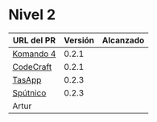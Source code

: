 # Nivel 2

| URL del PR                                                            | Versión | Alcanzado |
|-----------------------------------------------------------------------|---------|-----------|
| [Komando 4](https://github.com/Komando4ediae/komando4Project/pull/15) | 0.2.1   |           |
| [CodeCraft](https://github.com/Codecr-ft/TurnoGen/pull/29)            | 0.2.1   |           |
| [TasApp](https://github.com/T-ASAPP/T-asapp/pull/34)                  | 0.2.3   |           |
| [Spútnico](https://github.com/Sputnikomk2/ProyectoSputniko/pull/27)   | 0.2.3   |           |  
| Artur                                                                 |         |           |
